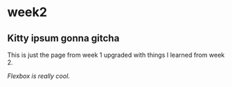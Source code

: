 # week2

## Kitty ipsum gonna gitcha

This is just the page from week 1 upgraded with things I learned from week 2.

*Flexbox is really cool.*
